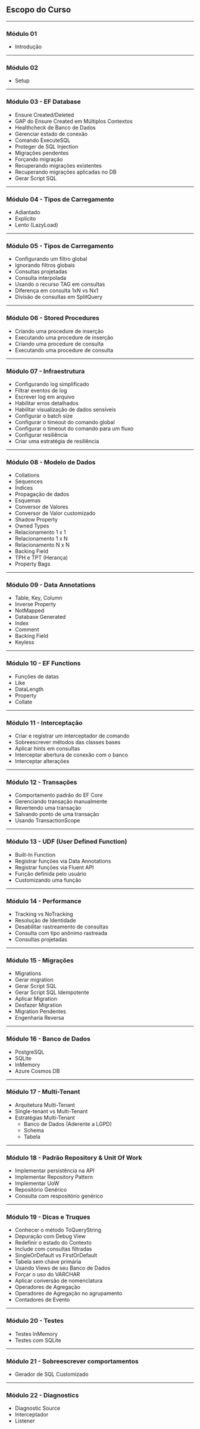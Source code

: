 ## Escopo do Curso

***
### Módulo 01
- Introdução
***
### Módulo 02
- Setup
***
### Módulo 03 - EF Database
- Ensure Created/Deleted
- GAP do Ensure Created em Múltiplos Contextos
- Healthcheck de Banco de Dados
- Gerenciar estado de conexão
- Comando ExecuteSQL
- Proteger de SQL Injection
- Migrações pendentes
- Forçando migração
- Recuperando migrações existentes
- Recuperando migrações aplicadas no DB
- Gerar Script SQL
***
### Módulo 04 - Tipos de Carregamento
- Adiantado
- Explícito
- Lento (LazyLoad)
***
### Módulo 05 - Tipos de Carregamento
- Configurando um filtro global
- Ignorando filtros globais
- Consultas projetadas
- Consulta interpolada
- Usando o recurso TAG em consultas
- Diferença em consulta 1xN vs Nx1
- Divisão de consultas em SplitQuery
***
### Módulo 06 - Stored Procedures
- Criando uma procedure de inserção
- Executando uma procedure de inserção
- Criando uma procedure de consulta
- Executando uma procedure de consulta
***
### Módulo 07 - Infraestrutura
- Configurando log simplificado
- Filtrar eventos de log
- Escrever log em arquivo
- Habilitar erros detalhados
- Habilitar visualização de dados sensíveis
- Configurar o batch size
- Configurar o timeout do comando global
- Configurar o timeout do comando para um fluxo
- Configurar resiliência
- Criar uma estratégia de resiliência
***
### Módulo 08 - Modelo de Dados
- Collations
- Sequences
- Índices
- Propagação de dados
- Esquemas
- Conversor de Valores
- Conversor de Valor customizado
- Shadow Property
- Owned Types
- Relacionamento 1 x 1
- Relacionamento 1 x N
- Relacionamento N x N
- Backing Field
- TPH e TPT (Herança)
- Property Bags
***
### Módulo 09 - Data Annotations
- Table, Key, Column
- Inverse Property
- NotMapped
- Database Generated
- Index
- Comment
- Backing Field
- Keyless
***
### Módulo 10 - EF Functions
- Funções de datas
- Like
- DataLength
- Property
- Collate
***
### Módulo 11 - Interceptação
- Criar e registrar um interceptador de comando
- Sobreescrever métodos das classes bases
- Aplicar hints em consultas
- Interceptar abertura de conexão com o banco
- Interceptar alterações
***
### Módulo 12 - Transações
- Comportamento padrão do EF Core
- Gerenciando transação manualmente
- Revertendo uma transação
- Salvando ponto de uma transação
- Usando TransactionScope
***
### Módulo 13 - UDF (User Defined Function)
- Built-In Function
- Registrar funções via Data Annotations
- Registrar funções via Fluent API
- Função definida pelo usuário
- Customizando uma função
***
### Módulo 14 - Performance
- Tracking vs NoTracking
- Resolução de Identidade
- Desabilitar rastreamento de consultas
- Consulta com tipo anônimo rastreada
- Consultas projetadas
***
### Módulo 15 - Migrações
- Migrations
- Gerar migration
- Gerar Script SQL
- Gerar Script SQL Idempotente
- Aplicar Migration
- Desfazer Migration
- Migration Pendentes
- Engenharia Reversa
***
### Módulo 16 - Banco de Dados
- PostgreSQL
- SQLite
- InMemory
- Azure Cosmos DB
***
### Módulo 17 - Multi-Tenant
- Arquitetura Multi-Tenant
- Single-tenant vs Multi-Tenant
- Estratégias Multi-Tenant 
  - Banco de Dados (Aderente a LGPD)
  - Schema
  - Tabela
***
### Módulo 18 - Padrão Repository & Unit Of Work
- Implementar persistência na API
- Implementar Repository Pattern
- Implementar UoW
- Repositório Genérico
- Consulta com respositório genérico
***
### Módulo 19 - Dicas e Truques
- Conhecer o método ToQueryString
- Depuração com Debug View
- Redefinir o estado do Contexto
- Include com consultas filtradas
- SingleOrDefault vs FirstOrDefault
- Tabela sem chave primária
- Usando Views de seu Banco de Dados
- Forçar o uso do VARCHAR
- Aplicar conversão de nomenclatura
- Operadores de Agregação
- Operadores de Agregação no agrupamento
- Contadores de Evento
***
### Módulo 20 - Testes
- Testes InMemory
- Testes com SQLite
***
### Módulo 21 - Sobreescrever comportamentos
- Gerador de SQL Customizado
***
### Módulo 22 - Diagnostics
- Diagnostic Source
- Interceptador
- Listener